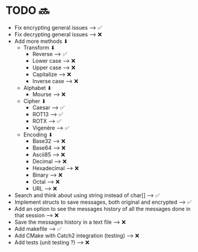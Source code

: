 # TODO 🔜

- Fix encrypting general issues --> ✅
- Fix decrypting general issues --> ❌
- Add more methods ⬇
  - Transform ⬇
    - Reverse --> ✅
    - Lower case --> ❌
    - Upper case --> ❌
    - Capitalize --> ❌
    - Inverse case --> ❌
  - Alphabet ⬇
    - Mourse --> ❌
  - Cipher ⬇
    - Caesar --> ✅
    - ROT13 --> ✅
    - ROTX --> ✅
    - Vigenère --> ✅
  - Encoding ⬇
    - Base32 --> ❌
    - Base64 --> ❌
    - Ascii85 --> ❌
    - Decimal --> ❌
    - Hexadecimal --> ❌
    - Binary --> ❌
    - Octal --> ❌
    - URL --> ❌
- Search and think about using string instead of char[] --> ✅
- Implement structs to save messages, both original and encrypted --> ✅
- Add an option to see the messages history of all the messages done in that session --> ❌
- Save the messages history in a text file --> ❌
- Add makefile --> ✅
- Add CMake with Catch2 integration (testing) --> ❌
- Add tests (unit testing ?) --> ❌
